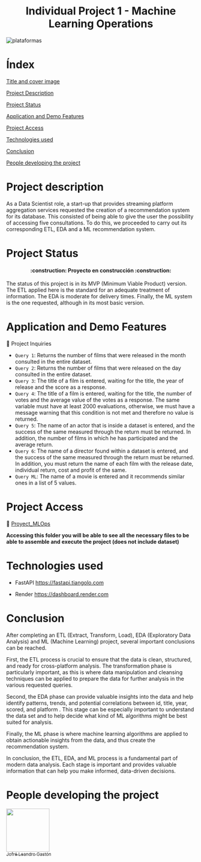 <h1 align="center"> Individual Project 1 - Machine Learning Operations </h1>  

![plataformas](https://e1.pxfuel.com/desktop-wallpaper/821/506/desktop-wallpaper-movies-generic-film-home-theater-backdrops-backgrounds-generic.jpg)  

<h1>Índex</h1>

[Title and cover image](#Title-and-cover-image)

[Project Description](#project-description)

[Project Status](#Project-Status)

[Application and Demo Features](#Application-and-Demo-Features)

[Project Access](#project-access)

[Technologies used](#technologies-used)

[Conclusion](#conclusion)  

[People developing the project](#People_developing_the_project)

<h1>Project description</h1>

As a Data Scientist role, a start-up that provides streaming platform aggregation services requested the creation of a recommendation system for its database. This consisted of being able to give the user the possibility of accessing five consultations. To do this, we proceeded to carry out its corresponding ETL, EDA and a ML recommendation system.


<h1>Project Status</h1>

<h4 align="center">
:construction: Proyecto en construcción :construction:
</h4>

The status of this project is in its MVP (Minimum Viable Product) version. The ETL applied here is the standard for an adequate treatment of information. The EDA is moderate for delivery times. Finally, the ML system is the one requested, although in its most basic version.

<h1>Application and Demo Features</h1>

 :hammer: Project Inquiries

- `Query 1`: Returns the number of films that were released in the month consulted in the entire dataset.
- `Query 2`: Returns the number of films that were released on the day consulted in the entire dataset.
- `Query 3`: The title of a film is entered, waiting for the title, the year of release and the score as a response.
- `Query 4`: The title of a film is entered, waiting for the title, the number of votes and the average value of the votes as a response. The same variable must have at least 2000 evaluations, otherwise, we must have a message warning that this condition is not met and therefore no value is returned.
- `Query 5`: The name of an actor that is inside a dataset is entered, and the success of the same measured through the return must be returned. In addition, the number of films in which he has participated and the average return.
- `Query 6`: The name of a director found within a dataset is entered, and the success of the same measured through the return must be returned. In addition, you must return the name of each film with the release date, individual return, cost and profit of the same.
- `Query ML`: The name of a movie is entered and it recommends similar ones in a list of 5 values. 

<h1>Project Access</h1>

 📁 [Proyect_MLOps](https://github.com/LeanGJ/Proyect_MLOps)

**Accessing this folder you will be able to see all the necessary files to be able to assemble and execute the project (does not include dataset)**

<h1>Technologies used</h1>

- FastAPI https://fastapi.tiangolo.com

- Render https://dashboard.render.com

<h1>Conclusion</h1>

After completing an ETL (Extract, Transform, Load), EDA (Exploratory Data Analysis) and ML (Machine Learning) project, several important conclusions can be reached.

First, the ETL process is crucial to ensure that the data is clean, structured, and ready for cross-platform analysis. The transformation phase is particularly important, as this is where data manipulation and cleansing techniques can be applied to prepare the data for further analysis in the various requested queries.

Second, the EDA phase can provide valuable insights into the data and help identify patterns, trends, and potential correlations between id, title, year, scored, and platform . This stage can be especially important to understand the data set and to help decide what kind of ML algorithms might be best suited for analysis.

Finally, the ML phase is where machine learning algorithms are applied to obtain actionable insights from the data, and thus create the recommendation system.

In conclusion, the ETL, EDA, and ML process is a fundamental part of modern data analysis. Each stage is important and provides valuable information that can help you make informed, data-driven decisions.

<h1>People developing the project</h1>

[<img src="https://user-images.githubusercontent.com/111822554/227388963-1fff76d0-2011-4112-bec4-ae0b2db36fb8.jpg" width=115><br><sub>Jofré Leandro Gastón</sub>](https://github.com/LeanGJ)

